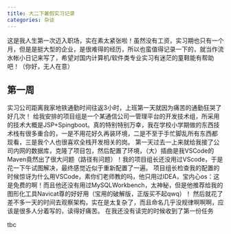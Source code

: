 ```yaml
---
title: 大二下暑假实习记录
categories: 杂谈
---
```


这是我人生第一次迈入职场，实在素太紧张啦！虽然没有工资，实习期也只有一个月，但是是挺大型的企业，是很难得的经历，所以也蛮值得记录一下的，就当作流水帐小日记来写了，希望对国内计算机/软件类专业实习有迷茫的童鞋能有帮助吧！（你好，无人在意）

## 第一周
实习公司距离我家地铁通勤时间往返3小时，上班第一天就因为痛苦的通勤狂哭了好几次！
给我安排的项目组是一个某通信公司一管理平台的开发技术组，所采用的技术大概是JSP+Spingboot。真的特别特别万幸，我在学校小学期做的东西技术栈有很多重合的，一是不用花好久再装环境，二是不至于手忙脚乱所有东西都 现看，三是我个人也很喜欢全栈开发相关的岗。
第一天过去一上来就给我接了公司内网的数据库，克隆了项目包，然后配置了环境，（大）插曲是我VSCode的Maven竟然出了很大问题（路径有问题）！我的项目组长还没用过VScode，于是花一下午试图解决，最终感觉近似于重新配置了一遍。
项目组长检查我的配置的时候惊讶为什么用VSCode，素你们老师教的吗，他只用过IDEA，宝内心os：这是免费的啊！而且他还没有用过MySQLWorkbench，太神秘，但是他推荐给我的图形化工具Navicat尊的好好用（宝用的破解版，正版买不起qwq）！
然后就花了差不多一天的时间去观察架构，实在是太复杂了，而且命名几乎没规律啊啊啊，应该是很多人分着写的，读得好痛苦。
在我还没有读完的时候收到了第一份任务

tbc